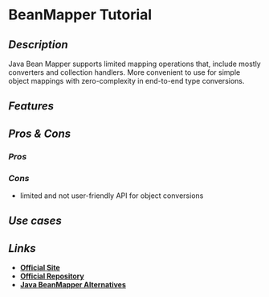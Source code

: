 # BeanMapper Tutorial

## _Description_

Java Bean Mapper supports limited mapping operations that, include mostly converters and collection handlers. More convenient to use for simple object mappings with zero-complexity in end-to-end type conversions.

## _Features_

## _Pros & Cons_

### _Pros_

### _Cons_

* limited and not user-friendly API for object conversions

## _Use cases_

## _Links_

* [**Official Site**](http://beanmapper.io/)
* [**Official Repository**](https://github.com/42BV/beanmapper)
* [**Java BeanMapper Alternatives**](https://java.libhunt.com/beanmapper-alternatives)

